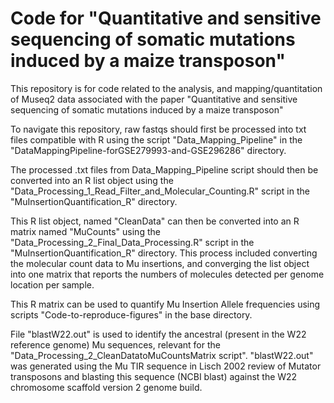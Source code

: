 # Code for "Quantitative and sensitive sequencing of somatic mutations induced by a maize transposon"
This repository is for code related to the analysis, and mapping/quantitation of Museq2 data associated with the paper "Quantitative and sensitive sequencing of somatic mutations induced by a maize transposon"


To navigate this repository, raw fastqs should first be processed into txt files compatible with R using the script "Data_Mapping_Pipeline" in the "DataMappingPipeline-forGSE279993-and-GSE296286" directory. 

The processed .txt files from Data_Mapping_Pipeline script should then be converted into an R list object using the "Data_Processing_1_Read_Filter_and_Molecular_Counting.R" script in the "MuInsertionQuantification_R" directory. 

This R list object, named "CleanData" can then be converted into an R matrix named "MuCounts" using the "Data_Processing_2_Final_Data_Processing.R" script in the "MuInsertionQuantification_R" directory. This process included converting the molecular count data to Mu insertions, and converging the list object into one matrix that reports the numbers of molecules detected per genome location per sample. 

This R matrix can be used to quantify Mu Insertion Allele frequencies using scripts "Code-to-reproduce-figures" in the base directory. 

File "blastW22.out" is used to identify the ancestral (present in the W22 reference genome) Mu sequences, relevant for the "Data_Processing_2_CleanDatatoMuCountsMatrix script". "blastW22.out" was generated using the Mu TIR sequence in Lisch 2002 review of Mutator transposons and blasting this sequence (NCBI blast) against the W22 chromosome scaffold version 2 genome build. 
